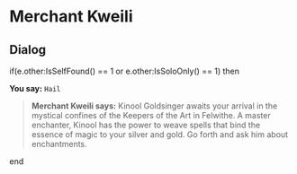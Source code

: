 # Merchant Kweili


## Dialog

if(e.other:IsSelfFound() == 1 or e.other:IsSoloOnly() == 1) then


**You say:** `Hail`




>**Merchant Kweili says:** Kinool Goldsinger awaits your arrival in the mystical confines of the Keepers of the Art in Felwithe. A master enchanter, Kinool has the power to weave spells that bind the essence of magic to your silver and gold. Go forth and ask him about enchantments.

end
